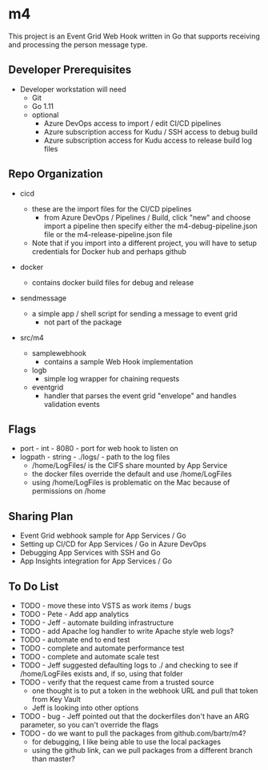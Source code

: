# m4

This project is an Event Grid Web Hook written in Go that supports receiving and processing the person message type.

## Developer Prerequisites

* Developer workstation will need
  * Git
  * Go 1.11
  * optional
    * Azure DevOps access to import / edit CI/CD pipelines
    * Azure subscription access for Kudu / SSH access to debug build
    * Azure subscription access for Kudu access to release build log files

## Repo Organization

* cicd
  * these are the import files for the CI/CD pipelines
    * from Azure DevOps / Pipelines / Build, click "new" and choose import a pipeline then specify either the m4-debug-pipeline.json file or the m4-release-pipeline.json file
  * Note that if you import into a different project, you will have to setup credentials for Docker hub and perhaps github

* docker
  * contains docker build files for debug and release

* sendmessage
  * a simple app / shell script for sending a message to event grid
    * not part of the package

* src/m4
  * samplewebhook
    * contains a sample Web Hook implementation
  * logb
    * simple log wrapper for chaining requests
  * eventgrid
    * handler that parses the event grid "envelope" and handles validation events

## Flags

* port - int - 8080 - port for web hook to listen on
* logpath - string - ./logs/ - path to the log files
  * /home/LogFiles/ is the CIFS share mounted by App Service
  * the docker files override the default and use /home/LogFiles
  * using /home/LogFiles is problematic on the Mac because of permissions on /home

## Sharing Plan

* Event Grid webhook sample for App Services / Go
* Setting up CI/CD for App Services / Go in Azure DevOps
* Debugging App Services with SSH and Go
* App Insights integration for App Services / Go

## To Do List

* TODO - move these into VSTS as work items / bugs
* TODO - Pete - Add app analytics
* TODO - Jeff - automate building infrastructure
* TODO - add Apache log handler to write Apache style web logs?
* TODO - automate end to end test
* TODO - complete and automate performance test
* TODO - complete and automate scale test
* TODO - Jeff suggested defaulting logs to ./ and checking to see if /home/LogFiles exists and, if so, using that folder
* TODO - verify that the request came from a trusted source
  * one thought is to put a token in the webhook URL and pull that token from Key Vault
  * Jeff is looking into other options
* TODO - bug - Jeff pointed out that the dockerfiles don't have an ARG parameter, so you can't override the flags
* TODO - do we want to pull the packages from github.com/bartr/m4?
  * for debugging, I like being able to use the local packages
  * using the github link, can we pull packages from a different branch than master?
